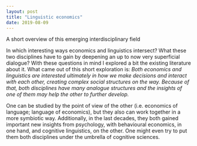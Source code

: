 ```yaml
---
layout: post
title: "Linguistic economics"
date: 2019-08-09
---
```


A short overview of this emerging interdisciplinary field

In which interesting ways economics and linguistics intersect? What these two disciplines have to gain by deepening an up to now very superficial dialogue? With these questions in mind I explored a bit the existing literature about it. What came out of this short exploration is: *Both economics and linguistics are interested ultimately in how we make decisions and interact with each other, creating complex social structures on the way. Because of that, both disciplines have many analogue structures and the insights of one of them may help the other to further develop.* 

One can be studied by the point of view of the other (i.e. economics of language; language of economics), but they also can work together in a more symbiotic way. Additionally, in the last decades, they both gained important new insights from psychology, with behavioural economics, in one hand, and cognitive linguistics, on the other. One might even try to put them both disciplines under the umbrella of cognitive sciences.
